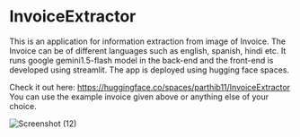 # InvoiceExtractor
This is an application for information extraction from image of Invoice. The Invoice can be of different languages such as english, spanish, hindi etc. It runs google gemini1.5-flash model in the back-end and the front-end is developed using streamlit.
The app is deployed using hugging face spaces.

Check it out here: https://huggingface.co/spaces/parthib11/InvoiceExtractor
You can use the example invoice given above or anything else of your choice.


![Screenshot (12)](https://github.com/parthibdhal/InvoiceExtractor/assets/82566738/415b40f9-7e78-4cdb-bd9c-73cf9ec87c1d)
